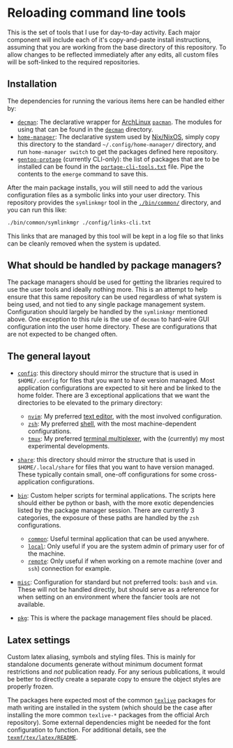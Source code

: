 # Reloading command line tools

This is the set of tools that I use for day-to-day activity. Each major
component will include each of it's copy-and-paste install instructions,
assuming that you are working from the base directory of this repository. To
allow changes to be reflected immediately after any edits, all custom files
will be soft-linked to the required repositories.

## Installation

The dependencies for running the various items here can be handled either by:

- [`decman`][decman]: The declarative wrapper for [ArchLinux][archlinux]
  [`pacman`][pacman]. The modules for using that can be found in the
  [`decman`](./pkg/decman/) directory.
- [`home-manager`][homemanager]: The declarative system used by
  [Nix/NixOS][nix], simply copy this directory to the standard
  `~/.config/home-manager/` directory, and run `home-manager switch` to get the
  packages defined here repository.
- [`gentoo-protage`][portage] (currently CLI-only): the list of packages that
  are to be installed can be found in the
  [`portage-cli-tools.txt`](./portage-cli-tools.txt) file. Pipe the contents to
  the `emerge` command to save this.

After the main package installs, you will still need to add the various
configuration files as a symbolic links into your user directory. This
repository provides the `symlinkmgr` tool in the [`./bin/common/`](./bin)
directory, and you can run this like:

```bash
./bin/common/symlinkmgr ./config/links-cli.txt
```

This links that are managed by this tool will be kept in a log file so that
links can be cleanly removed when the system is updated.

## What should be handled by package managers?

The package managers should be used for getting the libraries required to use
the user tools and ideally nothing more. This is an attempt to help ensure that
this same repository can be used regardless of what system is being used, and
not tied to any single package management system. Configuration should largely
be handled by the `symlinkmgr` mentioned above. One exception to this rule is
the use of `decman` to hard-wire GUI configuration into the user home
directory. These are configurations that are not expected to be changed often.

## The general layout

- [`config`](./config): this directory should mirror the structure that is used
  in `$HOME/.config` for files that you want to have version managed. Most
  application configurations are expected to sit here and be linked to the home
  folder. There are 3 exceptional applications that we want the directories to
  be elevated to the primary directory:

  - [`nvim`](./nvim): My preferred [text editor][neovim], with the most
    involved configuration.
  - [`zsh`](./zsh): My preferred [shell][zsh], with the most machine-dependent
    configurations.
  - [`tmux`](./tmux): My preferred [terminal multiplexer][tmux], with the
    (currently) my most experimental developments.

- [`share`](./share/): this directory should mirror the structure that is used
  in `$HOME/.local/share` for files that you want to have version managed.
  These typically contain small, one-off configurations for some
  cross-application configurations.

- [`bin`](./bin): Custom helper scripts for terminal applications. The scripts
  here should either be python or bash, with the more exotic dependencies
  listed by the package manager session. There are currently 3 categories, the
  exposure of these paths are handled by the `zsh` configurations.

  - [`common`](./bin/common): Useful terminal application that can be used
    anywhere.
  - [`local`](./bin/local): Only useful if you are the system admin of primary
    user for of the machine.
  - [`remote`](./bin/remote): Only useful if when working on a remote machine
    (over and `ssh`) connection for example.

- [`misc`](./misc/): Configuration for standard but not preferred tools: `bash`
  and `vim`. These will not be handled directly, but should serve as a
  reference for when setting on an environment where the fancier tools are not
  available.

- [`pkg`](./pkg): This is where the package management files should be placed.

## Latex settings

Custom latex aliasing, symbols and styling files. This is mainly for standalone
documents generate without minimum document format restrictions and _not_
publication ready. For any serious publications, it would be better to directly
create a separate copy to ensure the object styles are properly frozen.

The packages here expected most of the common [`texlive`][texlive] packages for
math writing are installed in the system (which should be the case after
installing the more common `texlive-*` packages from the official Arch
repository). Some external dependencies might be needed for the font
configuration to function. For additional details, see the
[`texmf/tex/latex/README`](texmf/tex/latex).

[archlinux]: https://archlinux.org/
[decman]: https://github.com/kiviktnm/decman
[homemanager]: https://nix-community.github.io/home-manager/
[neovim]: https://neovim.io/
[nix]: https://nixos.org/
[pacman]: https://wiki.archlinux.org/title/Pacman
[portage]: https://wiki.gentoo.org/wiki/Portage
[texlive]: https://www.tug.org/texlive/
[tmux]: https://github.com/tmux/tmux/wiki
[zsh]: https://www.zsh.org/
